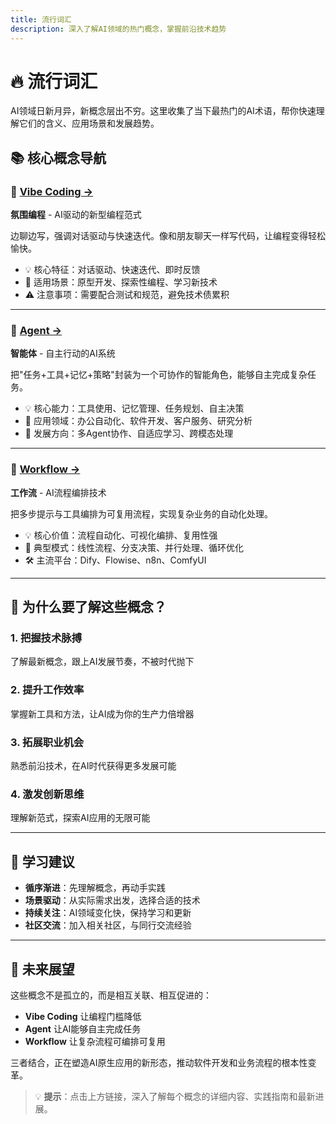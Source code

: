 ```yaml
---
title: 流行词汇
description: 深入了解AI领域的热门概念，掌握前沿技术趋势
---
```


# 🔥 流行词汇

AI领域日新月异，新概念层出不穷。这里收集了当下最热门的AI术语，帮你快速理解它们的含义、应用场景和发展趋势。

## 📚 核心概念导航

### 🎵 [Vibe Coding →](/fish-talks/buzz/vibe-coding)

**氛围编程** - AI驱动的新型编程范式

边聊边写，强调对话驱动与快速迭代。像和朋友聊天一样写代码，让编程变得轻松愉快。

- 💡 核心特征：对话驱动、快速迭代、即时反馈
- 🎯 适用场景：原型开发、探索性编程、学习新技术
- ⚠️ 注意事项：需要配合测试和规范，避免技术债累积

---

### 🤖 [Agent →](/fish-talks/buzz/agent)

**智能体** - 自主行动的AI系统

把"任务+工具+记忆+策略"封装为一个可协作的智能角色，能够自主完成复杂任务。

- 💡 核心能力：工具使用、记忆管理、任务规划、自主决策
- 🎯 应用领域：办公自动化、软件开发、客户服务、研究分析
- 🚀 发展方向：多Agent协作、自适应学习、跨模态处理

---

### 🔄 [Workflow →](/fish-talks/buzz/workflow)

**工作流** - AI流程编排技术

把多步提示与工具编排为可复用流程，实现复杂业务的自动化处理。

- 💡 核心价值：流程自动化、可视化编排、复用性强
- 🎯 典型模式：线性流程、分支决策、并行处理、循环优化
- 🛠️ 主流平台：Dify、Flowise、n8n、ComfyUI

---

## 🌟 为什么要了解这些概念？

### 1. **把握技术脉搏**

了解最新概念，跟上AI发展节奏，不被时代抛下

### 2. **提升工作效率**

掌握新工具和方法，让AI成为你的生产力倍增器

### 3. **拓展职业机会**

熟悉前沿技术，在AI时代获得更多发展可能

### 4. **激发创新思维**

理解新范式，探索AI应用的无限可能

---

## 📖 学习建议

- **循序渐进**：先理解概念，再动手实践
- **场景驱动**：从实际需求出发，选择合适的技术
- **持续关注**：AI领域变化快，保持学习和更新
- **社区交流**：加入相关社区，与同行交流经验

---

## 🔮 未来展望

这些概念不是孤立的，而是相互关联、相互促进的：

- **Vibe Coding** 让编程门槛降低
- **Agent** 让AI能够自主完成任务
- **Workflow** 让复杂流程可编排可复用

三者结合，正在塑造AI原生应用的新形态，推动软件开发和业务流程的根本性变革。

> 💡 **提示**：点击上方链接，深入了解每个概念的详细内容、实践指南和最新进展。
